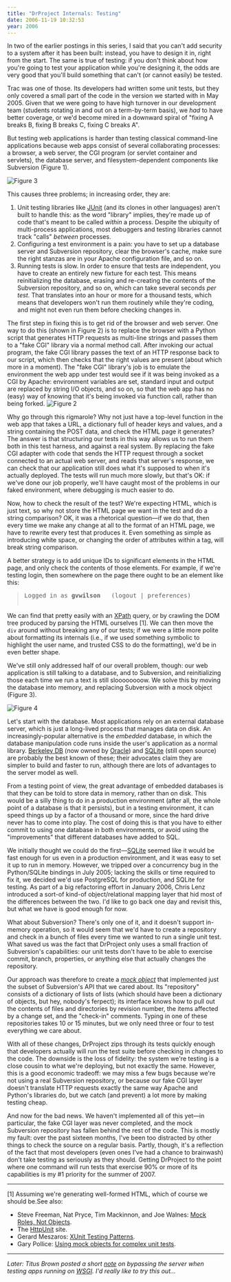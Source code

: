 ```yaml
---
title: "DrProject Internals: Testing"
date: 2006-11-19 10:32:53
year: 2006
---
```

In two of the earlier postings in this series, I said that you can't add security to a system after it has been built: instead, you have to design it in, right from the start.  The same is true of testing: if you don't think about how you're going to test your application while you're designing it, the odds are very good that you'll build something that can't (or cannot easily) be tested.

Trac was one of those.  Its developers had written some unit tests, but they only covered a small part of the code in the version we started with in May 2005.  Given that we were going to have high turnover in our development team (students rotating in and out on a term-by-term basis), we <em>had</em> to have better coverage, or we'd become mired in a downward spiral of "fixing A breaks B, fixing B breaks C, fixing C breaks A".

But testing web applications is harder than testing classical command-line applications because web apps consist of several collaborating processes: a browser, a web server, the CGI program (or servlet container and servlets), the database server, and filesystem-dependent components like Subversion (Figure 1).

<img id="image726" alt="Figure 3" src="{{'/files/2006/11/test041.png' | relative_url}}" />

This causes three problems; in increasing order, they are:
<ol>
	<li>Unit testing libraries like <a href="http://www.junit.org">JUnit</a> (and its clones in other   languages) aren't built to handle this: as the word "library"   implies, they're made up of code that's meant to be called   <em>within</em> a process.  Despite the ubiquity of multi-process   applications, most debuggers and testing libraries cannot track   "calls" <em>between</em> processes.</li>
	<li>Configuring a test environment is a pain: you have to set up a   database server and Subversion repository, clear the browser's   cache, make sure the right stanzas are in your Apache configuration   file, and so on.</li>
	<li>Running tests is slow.  In order to ensure that tests are   independent, you have to create an entirely new fixture for each   test.  This means reinitializing the database, erasing and   re-creating the contents of the Subversion repository, and so on,   which can take several seconds <em>per test</em>.  That translates   into an hour or more for a thousand tests, which means that   developers won't run them routinely while they're coding, and might   not even run them before checking changes in.</li>
</ol>
The first step in fixing this is to get rid of the browser and web server.  One way to do this (shown in Figure 2) is to replace the browser with a Python script that generates HTTP requests as multi-line strings and passes them to a "fake CGI" library via a normal method call.  After invoking our actual program, the fake CGI library passes the text of an HTTP response back to our script, which then checks that the right values are present (about which more in a moment).  The "fake CGI" library's job is to emulate the environment the web app under test would see if it was being invoked as a CGI by Apache: environment variables are set, standard input and output are replaced by string I/O objects, and so on, so that the web app has no (easy) way of knowing that it's being invoked via function call, rather than being forked.

<img id="image725" alt="Figure 2" src="{{'/files/2006/11/test03.png' | relative_url}}" />

Why go through this rigmarole?  Why not just have a top-level function in the web app that takes a URL, a dictionary full of header keys and values, and a string containing the POST data, and check the HTML page it generates?  The answer is that structuring our tests in this way allows us to run them both in this test harness, and against a real system.  By replacing the fake CGI adapter with code that sends the HTTP request through a socket connected to an actual web server, and reads that server's response, we can check that our application still does what it's supposed to when it's actually deployed.  The tests will run much more slowly, but that's OK: if we've done our job properly, we'll have caught most of the problems in our faked environment, where debugging is much easier to do.

Now, how to check the result of the test?  We're expecting HTML, which is just text, so why not store the HTML page we want in the test and do a string comparison?  OK, it was a rhetorical question—if we do that, then every time we make any change at all to the format of an HTML page, we have to rewrite every test that produces it.  Even something as simple as introducing white space, or changing the order of attributes within a tag, will break string comparison.

A better strategy is to add unique IDs to significant elements in the HTML page, and only check the contents of those elements.  For example, if we're testing login, then somewhere on the page there ought to be an element like this:
<blockquote>
<pre>
<div id="currentuser">Logged in as <strong>gvwilson</strong>   (logout | preferences)</div>
</pre>
</blockquote>
We can find that pretty easily with an <a href="http://en.wikipedia.org/wiki/XPath">XPath</a> query, or by crawling the DOM tree produced by parsing the HTML ourselves [1].  We can then move the <code>div</code> around without breaking any of our tests; if we were a little more polite about formatting its internals (i.e., if we used something symbolic to highlight the user name, and trusted CSS to do the formatting), we'd be in even better shape.

We've still only addressed half of our overall problem, though: our web application is still talking to a database, and to Subversion, and reinitializing those each time we run a text is still sloooooooow.  We solve this by moving the database into memory, and replacing Subversion with a mock object (Figure 3).

<img id="image724" alt="Figure 4" src="{{'/files/2006/11/test04.png' | relative_url}}" />

Let's start with the database.  Most applications rely on an external database server, which is just a long-lived process that manages data on disk.  An increasingly-popular alternative is the <em>embedded</em> database, in which the database manipulation code runs inside the user's application as a normal library.  <a href="http://www.oracle.com/database/berkeley-db/index.html">Berkeley DB</a> (now owned by <a href="http://www.oracle.com">Oracle</a>) and <a href="http://www.sqlite.org">SQLite</a> (still open source) are probably the best known of these; their advocates claim they are simpler to build and faster to run, although there are lots of advantages to the server model as well.

From a testing point of view, the great advantage of embedded databases is that they can be told to store data in memory, rather than on disk.  This would be a silly thing to do in a production environment (after all, the whole point of a database is that it persists), but in a testing environment, it can speed things up by a factor of a thousand or more, since the hard drive never has to come into play.  The cost of doing this is that you have to either commit to using one database in both environments, or avoid using the "improvements" that different databases have added to SQL.

We initially thought we could do the first—<a href="http://www.sqlite.org">SQLite</a> seemed like it would be fast enough for us even in a production environment, and it was easy to set it up to run in memory.  However, we tripped over a concurrency bug in the Python/SQLite bindings in July 2005; lacking the skills or time required to fix it, we decided we'd use PostgreSQL for production, and SQLite for testing.  As part of a big refactoring effort in January 2006, Chris Lenz introduced a sort-of kind-of object/relational mapping layer that hid most of the differences between the two.  I'd like to go back one day and revisit this, but what we have is good enough for now.

What about Subversion?  There's only one of it, and it doesn't support in-memory operation, so it would seem that we'd have to create a repository and check in a bunch of files every time we wanted to run a single unit test.  What saved us was the fact that DrProject only uses a small fraction of Subversion's capabilities: our unit tests don't have to be able to exercise commit, branch, properties, or anything else that actually changes the repository.

Our approach was therefore to create a <a href="http://en.wikipedia.org/wiki/Mock_Object"><em>mock object</em></a> that implemented just the subset of Subversion's API that we cared about.  Its "repository" consists of a dictionary of lists of lists (which should have been a dictionary of objects, but hey, nobody's ferpect); its interface knows how to pull out the contents of files and directories by revision number, the items affected by a change set, and the "check-in" comments.  Typing in one of these repositories takes 10 or 15 minutes, but we only need three or four to test everything we care about.

With all of these changes, DrProject zips through its tests quickly enough that developers actually will run the test suite before checking in changes to the code.  The downside is the loss of fidelity: the system we're testing is a close cousin to what we're deploying, but not exactly the same.  However, this is a good economic tradeoff: we may miss a few bugs because we're not using a real Subversion repository, or because our fake CGI layer doesn't translate HTTP requests exactly the same way Apache and Python's libraries do, but we catch (and prevent) a lot more by making testing cheap.

And now for the bad news.  We haven't implemented all of this yet—in particular, the fake CGI layer was never completed, and the mock Subversion repository has fallen behind the rest of the code. This is mostly my fault: over the past sixteen months, I've been too distracted by other things to check the source on a regular basis. Partly, though, it's a reflection of the fact that most developers (even ones I've had a chance to brainwash) don't take testing as seriously as they should.  Getting DrProject to the point where one command will run tests that exercise 90% or more of its capabilities is my #1 priority for the summer of 2007.

<hr />[1] Assuming we're generating well-formed HTML, which of course we should be.See also:
<ul>
	<li>Steve Freeman, Nat Pryce, Tim Mackinnon, and Joe Walnes: <a href="http://www.jmock.org/oopsla2004.pdf">Mock Roles, Not Objects</a>.</li>
	<li>The <a href="http://httpunit.sourceforge.net/">HttpUnit</a> site.</li>
	<li>Gerard Meszaros: <a href="http://xunitpatterns.com/">XUnit Testing Patterns</a>.</li>
	<li>Gary Pollice: <a href="http://www-128.ibm.com/developerworks/rational/library/oct06/pollice/index.html">Using mock objects for complex unit tests</a>.</li>
</ul>
<hr /><em>Later: Titus Brown posted a short <a href="http://ivory.idyll.org/blog/nov-06/making-in-process-xmlrpc-calls.html">note</a> on bypassing the server when testing apps running on <a href="http://wsgi.org/wsgi">WSGI</a>.  I'd really like to try this out...</em>
